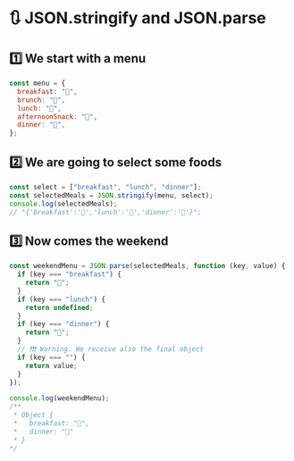 # 🔃 JSON.stringify and JSON.parse

## 1️⃣ We start with a menu

```js
const menu = {
  breakfast: "🍊",
  brunch: "🥞",
  lunch: "🍗",
  afternoonSnack: "🍪",
  dinner: "🥗",
};
```

## 2️⃣ We are going to select some foods


```js
const select = ["breakfast", "lunch", "dinner"];
const selectedMeals = JSON.stringify(menu, select);
console.log(selectedMeals); 
// "{'breakfast':'🍊','lunch':'🍗','dinner':'🥗'}";
```

## 3️⃣ Now comes the weekend

```js
const weekendMenu = JSON.parse(selectedMeals, function (key, value) {
  if (key === "breakfast") {
    return "🥞";
  }
  if (key === "lunch") {
    return undefined;
  }
  if (key === "dinner") {
    return "🍔";
  }
  // ❗️❗️❗️ Warning. We receive also the final object
  if (key === "") {
    return value;
  }
});

console.log(weekendMenu);
/**
 * Object {
 *   breakfast: "🥞",
 *   dinner: "🍔"
 * }
*/
```